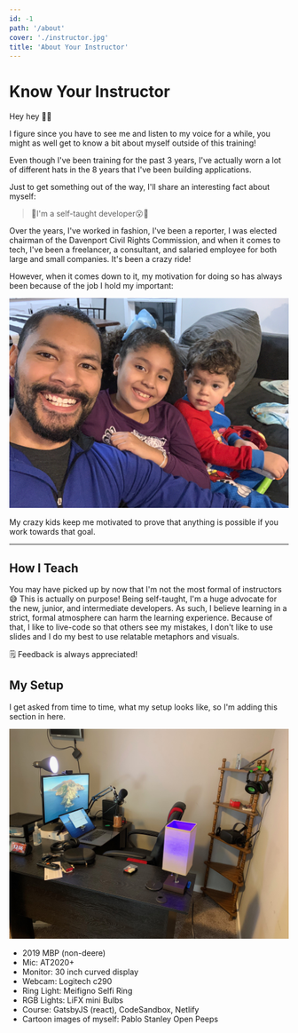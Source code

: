 ```yaml
---
id: -1
path: '/about'
cover: './instructor.jpg'
title: 'About Your Instructor'
---
```


# Know Your Instructor

Hey hey 👋🏽

I figure since you have to see me and listen to my voice for a while, you might as well get to know a bit about myself outside of this training!

Even though I've been training for the past 3 years, I've actually worn a lot of different hats in the 8 years that I've been building applications.

Just to get something out of the way, I'll share an interesting fact about myself:

> 🚨I'm a self-taught developer😮🚨

Over the years, I've worked in fashion, I've been a reporter, I was elected chairman of the Davenport Civil Rights Commission, and when it comes to tech, I've been a freelancer, a consultant, and salaried employee for both large and small companies. It's been a crazy ride!

However, when it comes down to it, my motivation for doing so has always been because of the job I hold my important:

![family](./family.jpeg)

My crazy kids keep me motivated to prove that anything is possible if you work towards that goal.

---

## How I Teach

You may have picked up by now that I'm not the most formal of instructors 😅
This is actually on purpose! Being self-taught, I'm a huge advocate for the new, junior, and intermediate developers. As such, I believe learning in a strict, formal atmosphere can harm the learning experience. Because of that, I like to live-code so that others see my mistakes, I don't like to use slides and I do my best to use relatable metaphors and visuals.

🗒️ Feedback is always appreciated!

## My Setup

I get asked from time to time, what my setup looks like, so I'm adding this section in here.

![my setup](./course-setup.jpeg)

- 2019 MBP (non-deere)
- Mic: AT2020+
- Monitor: 30 inch curved display
- Webcam: Logitech c290
- Ring Light: Meifigno Selfi Ring
- RGB Lights: LiFX mini Bulbs
- Course: GatsbyJS (react), CodeSandbox, Netlify
- Cartoon images of myself: Pablo Stanley Open Peeps
